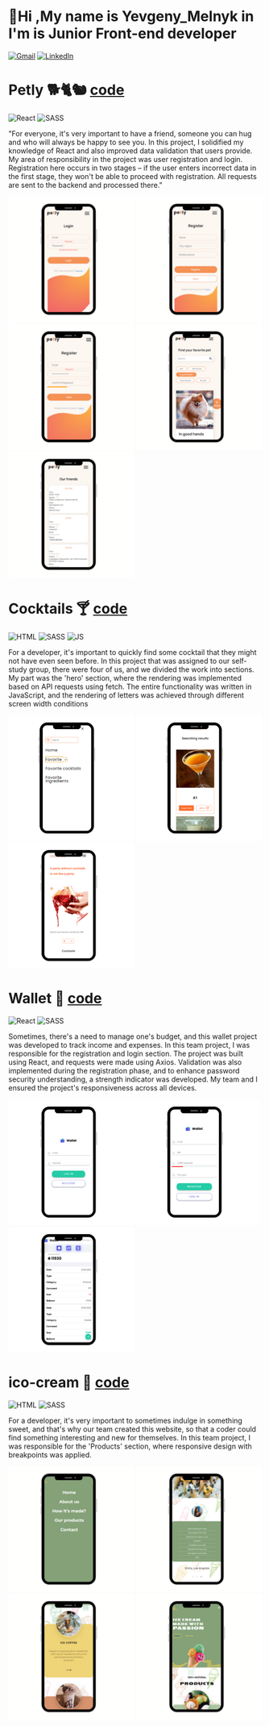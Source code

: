 
<!-- ![Resume](https://img.shields.io/badge/Resume-red?style=&logo=readme) -->
# 👋Hi ,My name is Yevgeny_Melnyk in l'm is Junior Front-end developer

<!-- ![!](https://www.linkedin.com/in/yevgeny-melnyk-831158259/) -->
<!-- ![LinkedIn](https://img.shields.io/badge/LinkedIn-Yevgeny_Melnyk-blue?style=&logo=linkedin) -->

[![Gmail](https://img.shields.io/badge/email-mgr58006@gmail.com-blue?style=&logo=gmail)](https://www.linkedin.com/in/yevgeny-melnyk-831158259/)
[![LinkedIn](https://img.shields.io/badge/LinkedIn-Yevgeny_Melnyk-blue?style=&logo=linkedin)](https://www.linkedin.com/in/yevgeny-melnyk-831158259/)



# Petly 🐕🐈🐿 [code](https://github.com/Amfiteatr42/React-Node-TeamProject)
![React](https://img.shields.io/badge/React-61DAFB?style=&logo=react&logoColor=black)
![SASS](https://img.shields.io/badge/SASS-CC6699?style=&logo=sass&logoColor=black)

"For everyone, it's very important to have a friend, someone you can hug and who will always be happy to see you. In this project, I solidified my knowledge of React and also improved data validation that users provide. My area of responsibility in the project was user registration and login. Registration here occurs in two stages – if the user enters incorrect data in the first stage, they won't be able to proceed with registration. All requests are sent to the backend and processed there."

<p> 
<img src="./img/petly/petly_1.png" width="250" alt="cocktalis">
<img width="250" src="./img/petly/petly_2%20(2).png" alt="cocktalis">
<img width="250" src="./img/petly/petly_2.png" alt="cocktalis"/>
<img width="250" src="./img/petly/petly-3.png" alt="cocktalis"/>
<img width="250" src="./img/petly/petly_5.png" alt="cocktalis"/>
</p>


# Cocktails 🍸 [code](https://github.com/Zhe1a/Cocktails)

![HTML](https://img.shields.io/badge/HTML-E34F26?style=&logo=html5&logoColor=black)
![SASS](https://img.shields.io/badge/SASS-CC6699?style=&logo=sass&logoColor=black)
![JS](https://img.shields.io/badge/JS-F7DF1E?style=&logo=jss&logoColor=black)

For a developer, it's important to quickly find some cocktail that they might not have even seen before. In this project that was assigned to our self-study group, there were four of us, and we divided the work into sections.
My part was the 'hero' section, where the rendering was implemented based on API requests using fetch. The entire functionality was written in JavaScript, and the rendering of letters was achieved through different screen width conditions

<p> 
<img src="./img/cocktalis/cocktalis_1.png" width="250" alt="cocktalis">
<img width="250" src="./img/cocktalis/cocktalis_3.png" alt="cocktalis">
<img width="250" src="./img/cocktalis/cocktelis_2.png" alt="cocktalis"/>
</p>

# Wallet 👝 [code](https://github.com/Zhe1a/Wallet)
![React](https://img.shields.io/badge/React-61DAFB?style=&logo=react&logoColor=black)
![SASS](https://img.shields.io/badge/SASS-CC6699?style=&logo=sass&logoColor=black)



Sometimes, there's a need to manage one's budget, and this wallet project was developed to track income and expenses. In this team project, I was responsible for the registration and login section. The project was built using React, and requests were made using Axios.
Validation was also implemented during the registration phase, and to enhance password security understanding, a strength indicator was developed. My team and I ensured the project's responsiveness across all devices.
<!-- ![My Image](./img/wallet/wallet_1.png)
![My Image](./img/wallet/wallet_1.png)
![My Image](./img/wallet/wallet_1.png) -->


<p> 
<img width="250"  src="./img/wallet/wallet_1.png" alt="wallet"/><img width="250"  src="./img/wallet/wallet_2.png" alt="wallet"></img><img width="250"  src="./img/wallet/wallet_3.png" alt="wallet"></img>
</p>

# ico-cream 🍦 [code](https://github.com/Zhe1a/ice-cream)
![HTML](https://img.shields.io/badge/HTML-E34F26?style=&logo=html5&logoColor=black)
![SASS](https://img.shields.io/badge/SASS-CC6699?style=&logo=sass&logoColor=black)


For a developer, it's very important to sometimes indulge in something sweet, and that's why our team created this website, so that a coder could find something interesting and new for themselves. In this team project, I was responsible for the 'Products' section, where responsive design with breakpoints was applied.

<p> 
<img width="250"  src="./img/ico-cream/ico-cream_1%20(1).png" alt="wallet"/>
<img width="250"  src="./img/ico-cream/ico-cream_1%20(2).png" alt="wallet"></img>
<img width="250"  src="./img/ico-cream/ico-cream_1%20(3).png" alt="wallet"></img>
<img width="250"  src="./img/ico-cream/ico-cream_1%20(4).png" alt="wallet"></img>
</p>


<!-- **Zhe1a/Zhe1a** is a ✨ _special_ ✨ repository because its `README.md` (this file) appears on your GitHub profile.

Here are some ideas to get you started:

- 🔭 I’m currently working on ...
- 🌱 I’m currently learning ...
- 👯 I’m looking to collaborate on ...
- 🤔 I’m looking for help with ...
- 💬 Ask me about ...

- 📫 How to reach me: ...
- 😄 Pronouns: ...
- ⚡ Fun fact: ...!
1) -->


